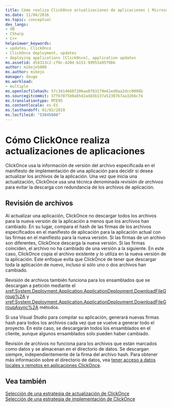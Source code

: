 ```yaml
---
title: Cómo realiza ClickOnce actualizaciones de aplicaciones | Microsoft Docs
ms.date: 11/04/2016
ms.topic: conceptual
dev_langs:
- VB
- CSharp
- C++
helpviewer_keywords:
- updates, ClickOnce
- ClickOnce deployment, updates
- deploying applications [ClickOnce], application updates
ms.assetid: d54313c2-cf0c-420d-b151-99953a95f0bb
author: mikejo5000
ms.author: mikejo
manager: douge
ms.workload:
- multiple
ms.openlocfilehash: 5fc3414660f206aa8f83179e61ed9aa2dcc0098b
ms.sourcegitcommit: 37fb7075b0a65d2add3b137a5230767aa3266c74
ms.translationtype: MTE95
ms.contentlocale: es-ES
ms.lasthandoff: 01/02/2019
ms.locfileid: "53845608"
---
```

# <a name="how-clickonce-performs-application-updates"></a>Cómo ClickOnce realiza actualizaciones de aplicaciones
ClickOnce usa la información de versión del archivo especificada en el manifiesto de implementación de una aplicación para decidir si desea actualizar los archivos de la aplicación. Una vez que inicia una actualización, ClickOnce usa una técnica denominada *revisión de archivos* para evitar la descarga con redundancia de los archivos de aplicación.  
  
## <a name="file-patching"></a>Revisión de archivos  
 Al actualizar una aplicación, ClickOnce no descargar todos los archivos para la nueva versión de la aplicación a menos que los archivos han cambiado. En su lugar, compara el hash de las firmas de los archivos especificados en el manifiesto de aplicación para la aplicación actual con las firmas en el manifiesto para la nueva versión. Si las firmas de un archivo son diferentes, ClickOnce descarga la nueva versión. Si las firmas coinciden, el archivo no ha cambiado de una versión a la siguiente. En este caso, ClickOnce copia el archivo existente y lo utiliza en la nueva versión de la aplicación. Este enfoque evita que ClickOnce de tener que descargar toda la aplicación de nuevo, incluso si sólo uno o dos archivos han cambiado.  
  
 Revisión de archivos también funciona para los ensamblados que se descargan a petición mediante el <xref:System.Deployment.Application.ApplicationDeployment.DownloadFileGroup%2A> y <xref:System.Deployment.Application.ApplicationDeployment.DownloadFileGroupAsync%2A> métodos.  
  
 Si usa Visual Studio para compilar su aplicación, generará nuevas firmas hash para todos los archivos cada vez que se vuelve a generar todo el proyecto. En este caso, se descargarán todos los ensamblados en el cliente, aunque algunos ensamblados solo pueden haber cambiado.  
  
 Revisión de archivos no funciona para los archivos que están marcados como datos y se almacenan en el directorio de datos. Se descargan siempre, independientemente de la firma del archivo hash. Para obtener más información sobre el directorio de datos, vea [tener acceso a datos locales y remotos en aplicaciones ClickOnce](../deployment/accessing-local-and-remote-data-in-clickonce-applications.md).  
  
## <a name="see-also"></a>Vea también  
 [Selección de una estrategia de actualización de ClickOnce](../deployment/choosing-a-clickonce-update-strategy.md)   
 [Selección de una estrategia de implementación de ClickOnce](../deployment/choosing-a-clickonce-deployment-strategy.md)